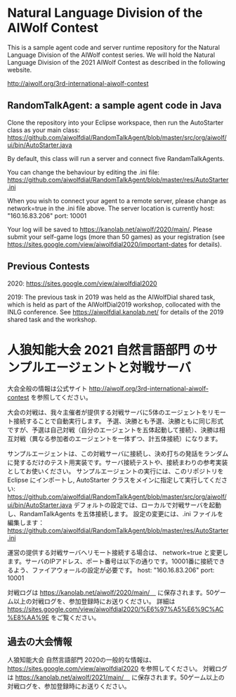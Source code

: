 # Natural Language Division of the AIWolf Contest

This is a sample agent code and server runtime repository for the Natural Language Division of the AIWolf contest series.
We will hold the Natural Language Division of the 2021 AIWolf Contest as described in the following website.

http://aiwolf.org/3rd-international-aiwolf-contest

## RandomTalkAgent: a sample agent code in Java

Clone the repository into your Eclipse workspace, then run the AutoStarter class as your main class:
https://github.com/aiwolfdial/RandomTalkAgent/blob/master/src/org/aiwolf/ui/bin/AutoStarter.java

By default, this class will run a server and connect five RandamTalkAgents.

You can change the behaviour by editing the .ini file:
https://github.com/aiwolfdial/RandomTalkAgent/blob/master/res/AutoStarter.ini

When you wish to connect your agent to a remote server, please change as
network=true
in the .ini file above. The server location is currently
host: "160.16.83.206"
port: 10001

Your log will be saved to https://kanolab.net/aiwolf/2020/main/. Please submit your self-game logs (more than 50 games) as your registration (see https://sites.google.com/view/aiwolfdial2020/important-dates for details).

## Previous Contests

2020:
https://sites.google.com/view/aiwolfdial2020

2019:
The previous task in 2019 was held as the AIWolfDial shared task, which is held as part of the AIWolfDial2019 workshop, collocated with the INLG conference.
See https://aiwolfdial.kanolab.net/ for details of the 2019 shared task and the workshop.


# 人狼知能大会 2021 自然言語部門 のサンプルエージェントと対戦サーバ

大会全般の情報は公式サイト
http://aiwolf.org/3rd-international-aiwolf-contest
を参照してください。

大会の対戦は、我々主催者が提供する対戦サーバに5体のエージェントをリモート接続することで自動実行します。
予選、決勝とも予選、決勝ともに同じ形式ですが、予選は自己対戦（自分のエージェントを五体起動して接続）、決勝は相互対戦（異なる参加者のエージェントを一体ずつ、計五体接続）になります。

サンプルエージェントは、この対戦サーバに接続し、決め打ちの発話をランダムに発するだけのテスト用実装です。サーバ接続テストや、接続まわりの参考実装としてお使いください。
サンプルエージェントの実行には、このリポジトリを Eclipse にインポートし, AutoStarter クラスをメインに指定して実行してください:
https://github.com/aiwolfdial/RandomTalkAgent/blob/master/src/org/aiwolf/ui/bin/AutoStarter.java
デフォルトの設定では、ローカルで対戦サーバを起動し、RandamTalkAgents を五体接続します。
設定の変更には、.ini ファイルを編集します：
https://github.com/aiwolfdial/RandomTalkAgent/blob/master/res/AutoStarter.ini

運営の提供する対戦サーバへリモート接続する場合は、
network=true
と変更します。サーバのIPアドレス、ポート番号は以下の通りです。10001番に接続できるよう、ファイアウォールの設定が必要です。
host: "160.16.83.206"
port: 10001

対戦ログは 
https://kanolab.net/aiwolf/2020/main/　
に保存されます。50ゲーム以上の対戦ログを、参加登録時にお送りください。
詳細は 
https://sites.google.com/view/aiwolfdial2020/%E6%97%A5%E6%9C%AC%E8%AA%9E 
をご覧ください。

## 過去の大会情報

人狼知能大会 自然言語部門 2020の一般的な情報は、
https://sites.google.com/view/aiwolfdial2020
を参照してください。
対戦ログは 
https://kanolab.net/aiwolf/2021/main/　
に保存されます。50ゲーム以上の対戦ログを、参加登録時にお送りください。


